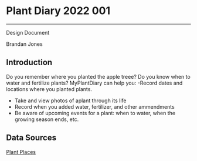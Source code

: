 # Plant Diary 2022 001
---
Design Document

Brandan Jones
## Introduction
Do you remember where you planted the apple treee?  Do you know when to water and fertilize plants?  MyPlantDiary can help you:
-Record dates and locations where you planted plants.
- Take and view photos of aplant through its life
- Record when you added water, fertilizer, and other ammendments
- Be aware of upcoming events for a plant: when to water, when the growing season ends, etc.

## Data Sources
[Plant Places](http://www.plantplaces.com/perl/mobile/viewplantsjson.pl?Combined_Name=)
